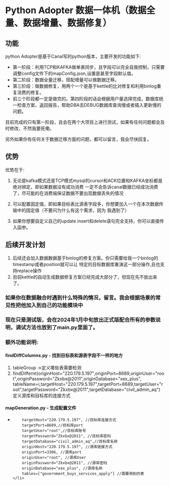 # Python Adopter 数据一体机（数据全量、数据增量、数据修复）

## 功能
python Adopter是基于Canal写的python版本，主要开发的功能如下:
<ul>
    <li>第一阶段：利用TCP和KAFKA做单表同步，且字段可以完全自我控制，只需要调整config文件下的mapConfig.json,设置是甚至字段默认值。</li>
    <li>第二阶段：数据全量迁移，搭配增量可以做数据迁移。</li>
    <li>第三阶段：做数据修复，用两个一个是基于kettle的比对修复和利用binlog重复消费的修复。</li>
    <li>前三个阶段都一定是做完的。第四阶段的话会根据用户量选择完成，数据库统一检查方案，返回报告，帮助DBA去DEBUG数据库查询慢或者插入更新慢的问题。</li>
</ul>
<p>
目前完成的只有第一阶段，且会在两个大项目上进行测试，如果有任何问题都会及时修改，不然我要死嘞。
</p>
<p>
另外如果你有任何关于数据迁移方面的问题，都可以留言，我会尽快回复。
</p>

## 优势

优势在于:
<ol>
    <li>
        <p>无论是kafka模式还是TCP模式mysql的cursor和ACK位置和KAFKA坐标都是绝对绑定，即如果数据没有成功消费
    一定不会告诉canal数据已经成功消费了，尽可能的在消费端保证数据不要出现数据丢失的情况</p>
    </li>
    <li>
        <p>
            可以配置固定值，即如果目标表比源表字段多，你想要加入一个在本次数据传输中的固定值（不要问为什么有这个需求，因为
        我遇到了）
        </p>
    </li>
    <li>
        <p>如果你想要自定义自己的update insert和delete语句完全支持，你可以直接传入函参。</p>
    </li>
</ol>

## 后续开发计划

<ol>
    <li>后续还会加入数据数据基于binlog的修复方案。你只需要给我一个binlog的timestamp或者position就可以让
    特定的目标数据库重演这一部分操作,且也支持replace操作
    </li>
    <li>
    目前kettle的自动生成数据修复方案已经完成大部分了，但现在先不放出来了。
    </li>
</ol>

### 如果你在数据融合时遇到什么特殊的情况，留言。我会根据场景的常见性把他加入到自己的功能模块中

### 现在只是测试版，会在2024年1月中旬放出正式版配合所有的参数说明，调试方法也放到了main.py里面了。
### 额外功能说明:
#### findDiffColumns.py - 找到目标表和源表字段不一样的地方
<ol>
    <li>
    tableGroup ->定义哪些表需要检测
    </li>
    <li>
findDiffernt(originHost="220.179.5.197",originPort=8689,originUser="root",originPassword="Zkxbx@2011",originDatabase="xex_plus",
                 tableName=i,targetHost="220.179.5.197",targetPort=8689,targetUser="root",targetPassword="Zkxbx@2011",targetDatabase="civil_admin_aq")
    定义源库和目标库的连接方式
    </li>
</ol>

#### mapGeneration.py - 生成配置文件
<ul>
    <li>
        
        targetHost="220.179.5.197", //目标库连接方式
        targetPort=8689,//目标库port
        targetUser="root",//目标库账号
        targetPassword="Zkxbx@2011", //目标库密码
        targetDatabase="civil_admin_aq",//目标库名称
        originHost="220.179.5.197", //源库链接方式
        originPort=3306, //源库port
        originUser="root", //源库User
        originPassword="Zkxbx@2011", //源库密码
        originDatabase="xex_plus", //源库名称
        tables=["government_buys_services_apply"] //需要用到的表
    </li>
</ul>
